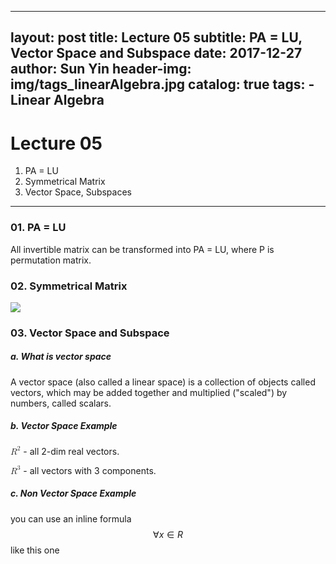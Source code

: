 <script src="https://cdn.mathjax.org/mathjax/latest/MathJax.js?config=TeX-AMS-MML_HTMLorMML" type="text/javascript"></script>
---
layout:     post
title:      Lecture 05
subtitle:   PA = LU, Vector Space and Subspace
date:       2017-12-27
author:     Sun Yin
header-img: img/tags_linearAlgebra.jpg
catalog: true
tags:
    - Linear Algebra
---
# Lecture 05
1. PA = LU
2. Symmetrical Matrix
3. Vector Space, Subspaces

---
### 01. PA = LU
All invertible matrix can be transformed into PA = LU, where P is permutation matrix.

### 02. Symmetrical Matrix
![](/Users/sunyin/k8godzilla.github.io/img/linear_Algebra/lecture05_symmeric_transpose.png)
### 03. Vector Space and Subspace
##### a. What is vector space
A vector space (also called a linear space) is a collection of objects called vectors, which may be added together and multiplied ("scaled") by numbers, called scalars. 
##### b. Vector Space Example
<math><mrow>
    <msup>
      <mi>R</mi>
      <mn>2</mn>
    </msup>
  </mrow></math> - all 2-dim real vectors.
  
  <math><mrow>
    <msup>
      <mi>R</mi>
      <mn>3</mn>
    </msup>
  </mrow></math> - all vectors with 3 components.
  
##### c. Non Vector Space Example
you can use an inline formula $$\forall x \in R$$ like this one  
  

